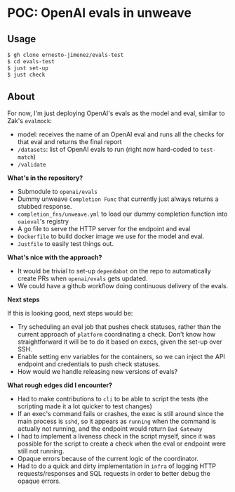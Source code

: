 # POC: OpenAI evals in unweave

## Usage

```bash
$ gh clone ernesto-jimenez/evals-test
$ cd evals-test
$ just set-up
$ just check
```

## About

For now, I'm just deploying OpenAI's evals as the model and eval, similar to Zak's `evalmock`:
* model: receives the name of an OpenAI eval and runs all the checks for that eval and returns the final report
* `/datasets`: list of OpenAI evals to run (right now hard-coded to `test-match`)
* `/validate`

**What's in the repository?**

* Submodule to `openai/evals`
* Dummy unweave `Completion Func` that currently just always returns a stubbed response.
* `completion_fns/unweave.yml` to load our dummy completion function into `oaieval`'s registry
* A go file to serve the HTTP server for the endpoint and eval
* `Dockerfile` to build docker image we use for the model and eval.
* `Justfile` to easily test things out.

**What's nice with the approach?**

* It would be trivial to set-up `dependabot` on the repo to automatically create PRs when `openai/evals` gets updated.
* We could have a github workflow doing continuous delivery of the evals.

**Next steps**

If this is looking good, next steps would be:
* Try scheduling an eval job that pushes check statuses, rather than the current approach of `platform` coordinating a check. Don't know how straightforward it will be to do it based on execs, given the set-up over SSH.
* Enable setting env variables for the containers, so we can inject the API endpoint and credentials to push check statuses.
* How would we handle releasing new versions of evals?

**What rough edges did I encounter?**

* Had to make contributions to `cli` to be able to script the tests (the scripting made it a lot quicker to test changes)
* If an exec's command fails or crashes, the exec is still around since the main process is `sshd`, so it appears as `running` when the command is actually not running, and the endpoint would return `Bad Gateway`
* I had to implement a liveness check in the script myself, since it was possible for the script to create a check when the eval or endpoint were still not running.
* Opaque errors because of the current logic of the coordinator.
* Had to do a quick and dirty implementation in `infra` of logging HTTP requests/responses and SQL requests in order to better debug the opaque errors.



